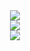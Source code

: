 <div align="center">
<a href="https://discord.com/users/204969203055329281"><img src="https://lanyard-profile-readme.vercel.app/api/204969203055329281?borderRadius=25px&bg=#282a36" /></a><br>
<a href="https://discord.com/users/204969203055329281"><img src="https://metrics.lecoq.io/BurakBugraAkar?languages=1&gists=1&followup=1"/></a> <br>
<img src="https://profile-counter.glitch.me/BurakBugraAkar/count.svg?"  />
</div>
